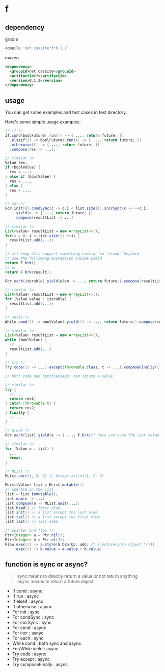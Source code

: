 # f

## dependency

gradle

```groovy
compile 'net.cassite:f:0.1.2'
```

maven

```xml
<dependency>
  <groupId>net.cassite</groupId>
  <artifactId>f</artifactId>
  <version>0.1.2</version>
</dependency>
```

## usage

You can get some examples and test cases in test directory.

Here's some simple usage examples:

```java
/* if */
If.cond(boolFuture).run(() -> { ...; return future; })
  .elseif(() -> boolFuture).run(() -> { ...; return future; })
  .otherwise(() -> { ...; return future; })
  .compose(res -> ...);

// similar to
Value res;
if (boolValue) {
  res = ...;
} else if (boolValue) {
  res = ...;
} else {
  res = ...;
}

/* for */
For.init(0).condSync(c -> c.i < list.size()).incrSync(c -> ++c.i)
    .yield(c -> { ...; return future; })
    .compose(resultList -> ...)

// similar to
List<value> resultList = new ArrayList<>();
for(i = 0; i < list.size(); ++i) {
  resultList.add(...);
}

// all loop dsls support something similar to `break` keyword
// use the following expression inside yield
return F.brk();
// or
return F.brk(result);

For.each(iterable).yield(elem -> ...; return future;).compose(resultList -> ...)

// similar to
List<Value> resultList = new ArrayList<>();
for (Value value : iterable) {
  resultList.add(...);
}

/* while */
While.cond(() -> boolValue).yield(() -> ...; return future;).compose(resultList -> ...)

// similar to
List<Value> resultList = new ArrayList<>();
while (boolValue) {
  // ...
  resultList.add(...)
}

/* Try */
Try.code(() -> ...).except(Throwable.class, t -> ...).composeFinally(() -> ...).compose(res -> ...)

// both code and catch(except) can return a value

// similar to
try {
  // ...
  return res1;
} catch (Throwable t) {
  return res2;
} finally {
  // ...
}

/* break */
For.each(list).yield(e -> { ...; F.brk(/* here can have the last value to yield*/); })

// similar to
for (Value e : list) {
  ...
  break;
}

/* MList */
MList.unit(1, 2, 3) // Arrays.asList(1, 2, 3)

MList<Value> list = MList.mutable();
// operate on the list
list = list.immutable();
list.map(e -> ...)
list.compose(e -> MList.unit(...))
list.head() // first elem
list.init() // a list except the last elem
list.tail() // a list except the first elem
list.last() // last elem

/* pointer and flow */
Ptr<Integer> a = Ptr.nil();
Ptr<Integer> b = Ptr.of(3);
Flow.exec(() -> a.store(b.bin(Op::add, /* a Future<int> object */)))
    .exec(() -> b.value = a.value + b.value)
```

## function is sync or async?

>sync means to directly return a value or not return anything  
>async means to return a future object

* If cond : async
* If run : async
* If elseif : async
* If otherwise : async
* For init : sync
* For condSync : sync
* For incrSync : sync
* For cond : async
* For incr : asnyc
* For each : sync
* While cond : both sync and async
* For/While yield : async
* Try code : async
* Try except : async
* Try composeFinally : async

